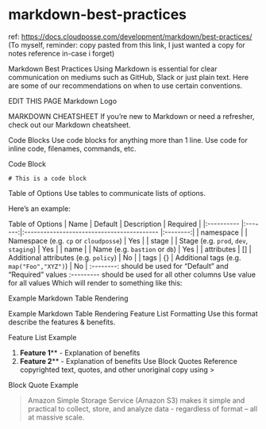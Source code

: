 # markdown-best-practices
ref: https://docs.cloudposse.com/development/markdown/best-practices/
(To myself, reminder: copy pasted from this link, I just wanted a copy for notes reference in-case i forget)

Markdown Best Practices
Using Markdown is essential for clear communication on mediums such as GitHub, Slack or just plain text. Here are some of our recommendations on when to use certain conventions.

EDIT THIS PAGE
Markdown Logo

MARKDOWN CHEATSHEET 
If you’re new to Markdown or need a refresher, check out our Markdown cheatsheet.

Code Blocks 
Use code blocks for anything more than 1 line. Use code for inline code, filenames, commands, etc.

Code Block 
```
# This is a code block
```
Table of Options 
Use tables to communicate lists of options.

Here’s an example:

Table of Options 
| Name       | Default | Description                                | Required |
|:---------- |:-------:|:------------------------------------------ |:--------:|
| namespace  |         | Namespace (e.g. `cp` or `cloudposse`)      |   Yes    |
| stage      |         | Stage (e.g. `prod`, `dev`, `staging`)      |   Yes    |
| name       |         | Name  (e.g. `bastion` or `db`)             |   Yes    |
| attributes |   []    | Additional attributes (e.g. `policy`)      |    No    |
| tags       |   {}    | Additional tags  (e.g. `map("Foo","XYZ")`) |    No    |
:--------: should be used for “Default” and “Required” values
:--------- should be used for all other columns
Use value for all values
Which will render to something like this:


Example Markdown Table Rendering 

Example Markdown Table Rendering 
Feature List Formatting 
Use this format describe the features & benefits.

Feature List Example 
1. **Feature 1**** - Explanation of benefits
2. **Feature 2**** - Explanation of benefits
Use Block Quotes 
Reference copyrighted text, quotes, and other unoriginal copy using >

Block Quote Example 
> Amazon Simple Storage Service (Amazon S3) makes it simple and practical to collect, store, and analyze data - regardless of format – all at massive scale.
